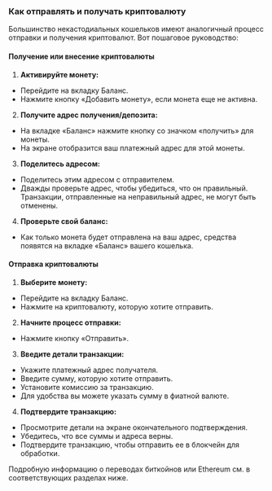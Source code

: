 ### Как отправлять и получать криптовалюту

Большинство некастодиальных кошельков имеют аналогичный процесс отправки и получения криптовалют. Вот пошаговое руководство:

#### Получение или внесение криптовалюты

1. **Активируйте монету:**
 - Перейдите на вкладку Баланс.
 - Нажмите кнопку «Добавить монету», если монета еще не активна.

2. **Получите адрес получения/депозита:**
 - На вкладке «Баланс» нажмите кнопку со значком «получить» для монеты.
 - На экране отобразится ваш платежный адрес для этой монеты.

3. **Поделитесь адресом:**
 - Поделитесь этим адресом с отправителем.
 - Дважды проверьте адрес, чтобы убедиться, что он правильный. Транзакции, отправленные на неправильный адрес, не могут быть отменены.

4. **Проверьте свой баланс:**
 - Как только монета будет отправлена ​​на ваш адрес, средства появятся на вкладке «Баланс» вашего кошелька.

#### Отправка криптовалюты

1. **Выберите монету:**
 - Перейдите на вкладку Баланс.
 - Нажмите на криптовалюту, которую хотите отправить.

2. **Начните процесс отправки:**
 - Нажмите кнопку «Отправить».

3. **Введите детали транзакции:**
 - Укажите платежный адрес получателя.
 - Введите сумму, которую хотите отправить.
 - Установите комиссию за транзакцию.
 - Для удобства вы можете указать сумму в фиатной валюте.

4. **Подтвердите транзакцию:**
 - Просмотрите детали на экране окончательного подтверждения.
 - Убедитесь, что все суммы и адреса верны.
 - Подтвердите транзакцию, чтобы отправить ее в блокчейн для обработки.

Подробную информацию о переводах биткойнов или Ethereum см. в соответствующих разделах ниже.